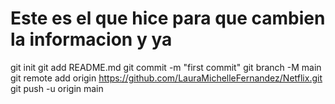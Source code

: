 # Este es el que hice para que cambien la informacion y ya

git init
git add README.md
git commit -m "first commit"
git branch -M main
git remote add origin https://github.com/LauraMichelleFernandez/Netflix.git
git push -u origin main